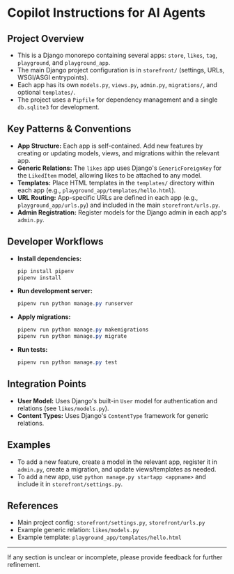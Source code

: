 # Copilot Instructions for AI Agents

## Project Overview
- This is a Django monorepo containing several apps: `store`, `likes`, `tag`, `playground`, and `playground_app`.
- The main Django project configuration is in `storefront/` (settings, URLs, WSGI/ASGI entrypoints).
- Each app has its own `models.py`, `views.py`, `admin.py`, `migrations/`, and optional `templates/`.
- The project uses a `Pipfile` for dependency management and a single `db.sqlite3` for development.

## Key Patterns & Conventions
- **App Structure:** Each app is self-contained. Add new features by creating or updating models, views, and migrations within the relevant app.
- **Generic Relations:** The `likes` app uses Django's `GenericForeignKey` for the `LikedItem` model, allowing likes to be attached to any model.
- **Templates:** Place HTML templates in the `templates/` directory within each app (e.g., `playground_app/templates/hello.html`).
- **URL Routing:** App-specific URLs are defined in each app (e.g., `playground_app/urls.py`) and included in the main `storefront/urls.py`.
- **Admin Registration:** Register models for the Django admin in each app's `admin.py`.

## Developer Workflows
- **Install dependencies:**
  ```powershell
  pip install pipenv
  pipenv install
  ```
- **Run development server:**
  ```powershell
  pipenv run python manage.py runserver
  ```
- **Apply migrations:**
  ```powershell
  pipenv run python manage.py makemigrations
  pipenv run python manage.py migrate
  ```
- **Run tests:**
  ```powershell
  pipenv run python manage.py test
  ```

## Integration Points
- **User Model:** Uses Django's built-in `User` model for authentication and relations (see `likes/models.py`).
- **Content Types:** Uses Django's `ContentType` framework for generic relations.

## Examples
- To add a new feature, create a model in the relevant app, register it in `admin.py`, create a migration, and update views/templates as needed.
- To add a new app, use `python manage.py startapp <appname>` and include it in `storefront/settings.py`.

## References
- Main project config: `storefront/settings.py`, `storefront/urls.py`
- Example generic relation: `likes/models.py`
- Example template: `playground_app/templates/hello.html`

---

If any section is unclear or incomplete, please provide feedback for further refinement.
